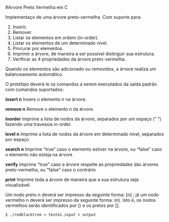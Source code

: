 #Arvore Preto Vermelha em C

Implementaço de uma árvore preto-vermelha. Com suporte para:

1. Inserir.
2. Remover.
3. Listar os elementos em ordem (in-order).
4. Listar os elementos de um determinado nível.
5. Procurar por elementos.
6. Imprimir a árvore, de maneira a ser possível distinguir sua estrutura.
7. Verificar as 4 propriedades da árvore preto-vermelha.

Quando os elementos são adicionado ou removidos, a árvore realiza um balanceamento automático.

O protótipo deverá le os comandos a serem executados da saída padrão com comandos suportados:

**insert n**
Insere o elemento n na árvore.

**remove n**
Remove o elemento n da árvore.

**inorder**
Imprime a lista de nodos da árvore, separados por um espaço (“ “) fazendo uma travessia in-order.

**level n**
Imprime a lista de nodos da árvore em determinado nível, separados por espaço

**search n**
Imprime “true” caso o elemento estiver na árvore, ou “false” caso o elemento não esteja na árvore

**verify**
Imprime “true” caso a árvore respeite as propriedades das árvores preto-vermelha, ou “false” caso o contrário

**print**
Imprime toda a árvore de maneira que a sua estrutura seja visualizável.

Um nodo preto n deverá ser impresso da seguinte forma: [n] ; já um nodo vermelho n deverá ser impresso da seguinte forma: (n). 
Isto é, os nodos vermelhos serão identificados por () e os pretos por [].

    $ ./redblacktree < teste1.input > output

